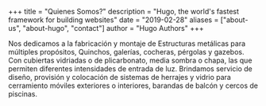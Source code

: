 +++
title = "Quienes Somos?"
description = "Hugo, the world's fastest framework for building websites"
date = "2019-02-28"
aliases = ["about-us", "about-hugo", "contact"]
author = "Hugo Authors"
+++
   

Nos dedicamos a la fabricación y montaje de Estructuras metálicas para múltiples propósitos, Quinchos, galerías, cocheras, pérgolas y gazebos. Con cubiertas vidriadas o de plicarbonato, media sombra o chapa, las que permiten diferentes intensidades de entrada de luz.
Brindamos servicio de diseño, provisión y colocación de sistemas de herrajes y vidrio para
cerramiento móviles exteriores o interiores, barandas de balcón y cercos de piscinas.